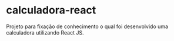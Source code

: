# calculadora-react
Projeto para fixação de conhecimento o qual foi desenvolvido uma calculadora utilizando React JS.
